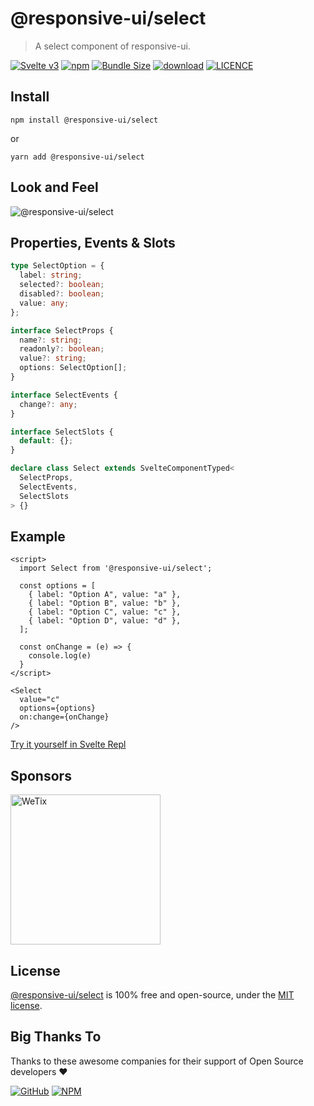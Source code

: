 # @responsive-ui/select

> A select component of responsive-ui.

<p>

[![Svelte v3](https://img.shields.io/badge/svelte-v3-orange.svg)](https://svelte.dev)
[![npm](https://img.shields.io/npm/v/@responsive-ui/select.svg)](https://www.npmjs.com/package/@responsive-ui/select)
[![Bundle Size](https://badgen.net/bundlephobia/minzip/%40responsive-ui%2Fselect)](https://bundlephobia.com/result?p=@responsive-ui/select)
[![download](https://img.shields.io/npm/dw/@responsive-ui/select.svg)](https://www.npmjs.com/package/@responsive-ui/select)
[![LICENCE](https://img.shields.io/github/license/wetix/responsive-ui)](https://github.com/wetix/responsive-ui/blob/main/LICENSE)

</p>

## Install

```console
npm install @responsive-ui/select
```

or

```console
yarn add @responsive-ui/select
```

## Look and Feel

<img src="https://user-images.githubusercontent.com/28108597/104732706-94425800-5778-11eb-96fd-3220b84ea33b.png"
alt="@responsive-ui/select" />

## Properties, Events & Slots

```ts
type SelectOption = {
  label: string;
  selected?: boolean;
  disabled?: boolean;
  value: any;
};

interface SelectProps {
  name?: string;
  readonly?: boolean;
  value?: string;
  options: SelectOption[];
}

interface SelectEvents {
  change?: any;
}

interface SelectSlots {
  default: {};
}

declare class Select extends SvelteComponentTyped<
  SelectProps,
  SelectEvents,
  SelectSlots
> {}
```

## Example

```svelte
<script>
  import Select from '@responsive-ui/select';

  const options = [
    { label: "Option A", value: "a" },
    { label: "Option B", value: "b" },
    { label: "Option C", value: "c" },
    { label: "Option D", value: "d" },
  ];

  const onChange = (e) => {
    console.log(e)
  }
</script>

<Select
  value="c"
  options={options}
  on:change={onChange}
/>
```

[Try it yourself in Svelte Repl](https://svelte.dev/repl/e95880d4083f4e80bb162678c4676ccd?version=latest)

## Sponsors

<img src="https://asset.wetix.my/images/logo/wetix.png" alt="WeTix" width="240px">

## License

[@responsive-ui/select](https://github.com/wetix/responsive-ui/tree/main/components/select) is 100% free and open-source, under the [MIT license](https://github.com/wetix/responsive-ui/blob/main/LICENSE).

## Big Thanks To

Thanks to these awesome companies for their support of Open Source developers ❤

[![GitHub](https://jstools.dev/img/badges/github.svg)](https://github.com/open-source)
[![NPM](https://jstools.dev/img/badges/npm.svg)](https://www.npmjs.com/)
